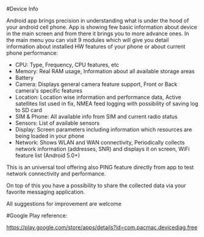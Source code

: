 #Device Info

Android app brings precision in understanding what is under the hood of your android cell phone. App is showing few basic information about device in the main screen and from there it brings you to more advance ones. In the main menu you can visit 9 modules which will give you detail information about installed HW features of your phone or about current phone performance:

- CPU: Type, Frequency, CPU features, etc
- Memory: Real RAM usage, Information about all available storage areas
- Battery
- Camera: Displays general camera feature support, Front or Back camera's specific features
- Location: Location wise information and performance data, Active satellites list used in fix, NMEA feed logging with possibility of saving log to SD card
- SIM & Phone: All available info from SIM and current radio status
- Sensors: List of available sensors
- Display: Screen parameters including information which resources are being loaded in your phone
- Network: Shows WLAN and WAN connectivity, Periodically collects network information (addresses, SNR) and displays it on screen, WiFi feature list (Android 5.0+)

This is an universal tool offering also PING feature directly from app to test network connectivity and performance.

On top of this you have a possibility to share the collected data via your favorite messaging application.


All suggestions for improvement are welcome

#Google Play reference:

https://play.google.com/store/apps/details?id=com.pacmac.devicediag.free

